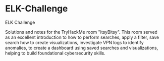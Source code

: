 # ELK-Challenge
ELK Challenge

Solutions and notes for the TryHackMe room "ItsyBitsy". This room served as an excellent introduction to how to perform searches, apply a filter, save search how to create visualizations, investigate VPN logs to identify anomalies, to create a dashboard using saved searches and visualizations, helping to build foundational cybersecurity skills.

